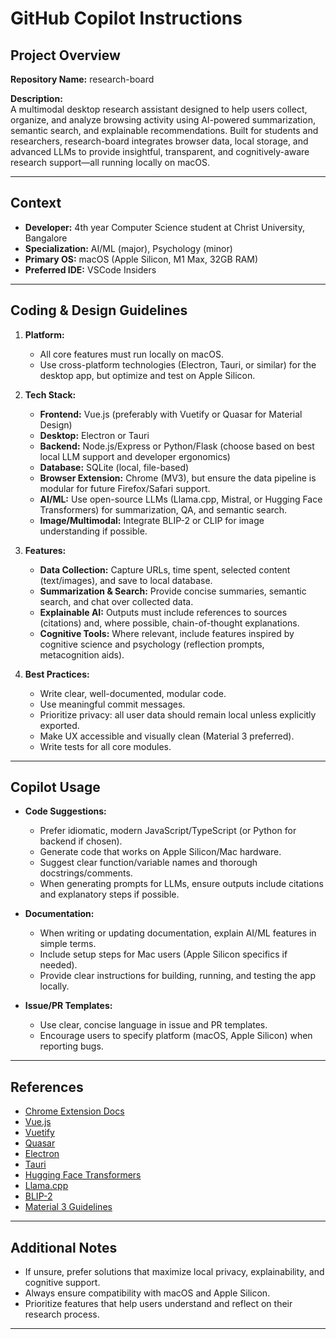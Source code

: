# GitHub Copilot Instructions

## Project Overview

**Repository Name:** research-board

**Description:**  
A multimodal desktop research assistant designed to help users collect, organize, and analyze browsing activity using AI-powered summarization, semantic search, and explainable recommendations. Built for students and researchers, research-board integrates browser data, local storage, and advanced LLMs to provide insightful, transparent, and cognitively-aware research support—all running locally on macOS.

---

## Context

- **Developer:** 4th year Computer Science student at Christ University, Bangalore
- **Specialization:** AI/ML (major), Psychology (minor)
- **Primary OS:** macOS (Apple Silicon, M1 Max, 32GB RAM)
- **Preferred IDE:** VSCode Insiders

---

## Coding & Design Guidelines

1. **Platform:**  
   - All core features must run locally on macOS.  
   - Use cross-platform technologies (Electron, Tauri, or similar) for the desktop app, but optimize and test on Apple Silicon.

2. **Tech Stack:**  
   - **Frontend:** Vue.js (preferably with Vuetify or Quasar for Material Design)
   - **Desktop:** Electron or Tauri
   - **Backend:** Node.js/Express or Python/Flask (choose based on best local LLM support and developer ergonomics)
   - **Database:** SQLite (local, file-based)
   - **Browser Extension:** Chrome (MV3), but ensure the data pipeline is modular for future Firefox/Safari support.
   - **AI/ML:** Use open-source LLMs (Llama.cpp, Mistral, or Hugging Face Transformers) for summarization, QA, and semantic search.  
   - **Image/Multimodal:** Integrate BLIP-2 or CLIP for image understanding if possible.

3. **Features:**
   - **Data Collection:** Capture URLs, time spent, selected content (text/images), and save to local database.
   - **Summarization & Search:** Provide concise summaries, semantic search, and chat over collected data.
   - **Explainable AI:** Outputs must include references to sources (citations) and, where possible, chain-of-thought explanations.
   - **Cognitive Tools:** Where relevant, include features inspired by cognitive science and psychology (reflection prompts, metacognition aids).

4. **Best Practices:**
   - Write clear, well-documented, modular code.
   - Use meaningful commit messages.
   - Prioritize privacy: all user data should remain local unless explicitly exported.
   - Make UX accessible and visually clean (Material 3 preferred).
   - Write tests for all core modules.

---

## Copilot Usage

- **Code Suggestions:**  
  - Prefer idiomatic, modern JavaScript/TypeScript (or Python for backend if chosen).
  - Generate code that works on Apple Silicon/Mac hardware.
  - Suggest clear function/variable names and thorough docstrings/comments.
  - When generating prompts for LLMs, ensure outputs include citations and explanatory steps if possible.

- **Documentation:**  
  - When writing or updating documentation, explain AI/ML features in simple terms.
  - Include setup steps for Mac users (Apple Silicon specifics if needed).
  - Provide clear instructions for building, running, and testing the app locally.

- **Issue/PR Templates:**  
  - Use clear, concise language in issue and PR templates.
  - Encourage users to specify platform (macOS, Apple Silicon) when reporting bugs.

---

## References

- [Chrome Extension Docs](https://developer.chrome.com/docs/extensions/mv3/)
- [Vue.js](https://vuejs.org/)
- [Vuetify](https://vuetifyjs.com/)
- [Quasar](https://quasar.dev/)
- [Electron](https://www.electronjs.org/)
- [Tauri](https://tauri.app/)
- [Hugging Face Transformers](https://huggingface.co/docs/transformers/index)
- [Llama.cpp](https://github.com/ggerganov/llama.cpp)
- [BLIP-2](https://huggingface.co/docs/transformers/model_doc/blip-2)
- [Material 3 Guidelines](https://m3.material.io/)

---

## Additional Notes

- If unsure, prefer solutions that maximize local privacy, explainability, and cognitive support.
- Always ensure compatibility with macOS and Apple Silicon.
- Prioritize features that help users understand and reflect on their research process.

---